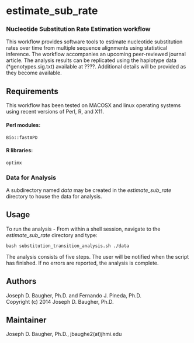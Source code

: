 estimate_sub_rate
======
### Nucleotide Substitution Rate Estimation workflow

This workflow provides software tools to estimate nucleotide substitution 
rates over time from multiple sequence alignments using statistical inference. The 
workflow accompanies an upcoming peer-reviewed journal article. The analysis
results can be replicated using the haplotype data (*genotypes.sig.txt) 
available at ????. Additional details will be provided as they become available.

## Requirements
This workflow has been tested on MACOSX and linux operating systems
using recent versions of Perl, R, and X11.

#### Perl modules:
    Bio::fastAPD
#### R libraries:
    optimx

### Data for Analysis
A subdirectory named <i>data</i> may be created in the <i>estimate_sub_rate</i> directory to house
the data for analysis.

## Usage

To run the analysis - 
From within a shell session, navigate to the <i>estimate_sub_rate</i> directory and type:

    bash substitution_transition_analysis.sh ./data

The analysis consists of five steps. The user will be notified when the script 
has finished. If no errors are reported, the analysis is complete.

## Authors

Joseph D. Baugher, Ph.D. and Fernando J. Pineda, Ph.D.<br>
Copyright (c) 2014 Joseph D. Baugher, Ph.D.

## Maintainer

Joseph D. Baugher, Ph.D., jbaughe2(at)jhmi.edu




